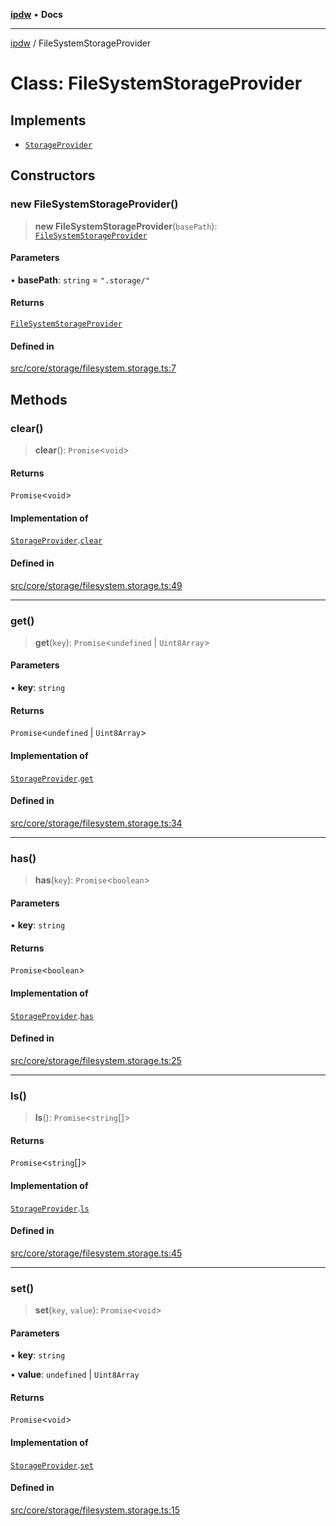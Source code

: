 [**ipdw**](../README.md) • **Docs**

***

[ipdw](../globals.md) / FileSystemStorageProvider

# Class: FileSystemStorageProvider

## Implements

- [`StorageProvider`](../interfaces/StorageProvider.md)

## Constructors

### new FileSystemStorageProvider()

> **new FileSystemStorageProvider**(`basePath`): [`FileSystemStorageProvider`](FileSystemStorageProvider.md)

#### Parameters

• **basePath**: `string` = `".storage/"`

#### Returns

[`FileSystemStorageProvider`](FileSystemStorageProvider.md)

#### Defined in

[src/core/storage/filesystem.storage.ts:7](https://github.com/ansi-code/ipdw/blob/01fadcc9abca9fbd90e38855b259b101aa727349/src/core/storage/filesystem.storage.ts#L7)

## Methods

### clear()

> **clear**(): `Promise`\<`void`\>

#### Returns

`Promise`\<`void`\>

#### Implementation of

[`StorageProvider`](../interfaces/StorageProvider.md).[`clear`](../interfaces/StorageProvider.md#clear)

#### Defined in

[src/core/storage/filesystem.storage.ts:49](https://github.com/ansi-code/ipdw/blob/01fadcc9abca9fbd90e38855b259b101aa727349/src/core/storage/filesystem.storage.ts#L49)

***

### get()

> **get**(`key`): `Promise`\<`undefined` \| `Uint8Array`\>

#### Parameters

• **key**: `string`

#### Returns

`Promise`\<`undefined` \| `Uint8Array`\>

#### Implementation of

[`StorageProvider`](../interfaces/StorageProvider.md).[`get`](../interfaces/StorageProvider.md#get)

#### Defined in

[src/core/storage/filesystem.storage.ts:34](https://github.com/ansi-code/ipdw/blob/01fadcc9abca9fbd90e38855b259b101aa727349/src/core/storage/filesystem.storage.ts#L34)

***

### has()

> **has**(`key`): `Promise`\<`boolean`\>

#### Parameters

• **key**: `string`

#### Returns

`Promise`\<`boolean`\>

#### Implementation of

[`StorageProvider`](../interfaces/StorageProvider.md).[`has`](../interfaces/StorageProvider.md#has)

#### Defined in

[src/core/storage/filesystem.storage.ts:25](https://github.com/ansi-code/ipdw/blob/01fadcc9abca9fbd90e38855b259b101aa727349/src/core/storage/filesystem.storage.ts#L25)

***

### ls()

> **ls**(): `Promise`\<`string`[]\>

#### Returns

`Promise`\<`string`[]\>

#### Implementation of

[`StorageProvider`](../interfaces/StorageProvider.md).[`ls`](../interfaces/StorageProvider.md#ls)

#### Defined in

[src/core/storage/filesystem.storage.ts:45](https://github.com/ansi-code/ipdw/blob/01fadcc9abca9fbd90e38855b259b101aa727349/src/core/storage/filesystem.storage.ts#L45)

***

### set()

> **set**(`key`, `value`): `Promise`\<`void`\>

#### Parameters

• **key**: `string`

• **value**: `undefined` \| `Uint8Array`

#### Returns

`Promise`\<`void`\>

#### Implementation of

[`StorageProvider`](../interfaces/StorageProvider.md).[`set`](../interfaces/StorageProvider.md#set)

#### Defined in

[src/core/storage/filesystem.storage.ts:15](https://github.com/ansi-code/ipdw/blob/01fadcc9abca9fbd90e38855b259b101aa727349/src/core/storage/filesystem.storage.ts#L15)

